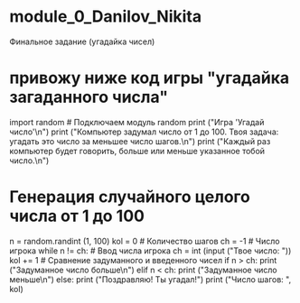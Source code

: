 # module_0_Danilov_Nikita
Финальное задание (угадайка чисел)
# привожу ниже код игры "угадайка  загаданного числа"

import random # Подключаем модуль random
print ("Игра 'Угадай число'\n")
print ("Компьютер задумал число от 1 до 100. Твоя задача: угадать это число за меньшее число шагов.\n")
print ("Каждый раз компьютер будет говорить, больше или меньше указанное тобой число.\n")
# Генерация случайного целого числа от 1 до 100
n = random.randint (1, 100)
kol = 0 # Количество шагов
ch = -1 # Число игрока
while n != ch:
    # Ввод числа игрока
    ch = int (input ("Твое число: "))
    kol += 1
    # Сравнение задуманного и введенного чисел
    if n > ch:
        print ("Задуманное число больше\n")
    elif n < ch:
        print ("Задуманное число меньше\n")
    else:
        print ("Поздравляю! Ты угадал!")
        print ("Число шагов: ", kol)
